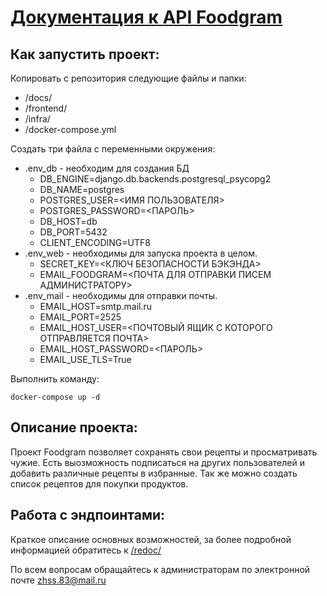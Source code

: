 # [Документация к API Foodgram](http://www.zhss.tk/recipes)

## Как запустить проект:

Копировать с репозитория следующие файлы и папки:
- /docs/
- /frontend/
- /infra/
- /docker-compose.yml

Создать три файла с переменными окружения:

- .env_db - необходим для создания БД
  - DB_ENGINE=django.db.backends.postgresql_psycopg2
  - DB_NAME=postgres
  - POSTGRES_USER=<ИМЯ ПОЛЬЗОВАТЕЛЯ>
  - POSTGRES_PASSWORD=<ПАРОЛЬ>
  - DB_HOST=db
  - DB_PORT=5432
  - CLIENT_ENCODING=UTF8
- .env_web - необходимы для запуска проекта в целом.
  - SECRET_KEY=<КЛЮЧ БЕЗОПАСНОСТИ БЭКЭНДА>
  - EMAIL_FOODGRAM=<ПОЧТА ДЛЯ ОТПРАВКИ ПИСЕМ АДМИНИСТРАТОРУ>
- .env_mail - необходимы для отправки почты.
  - EMAIL_HOST=smtp.mail.ru
  - EMAIL_PORT=2525
  - EMAIL_HOST_USER=<ПОЧТОВЫЙ ЯЩИК С КОТОРОГО ОТПРАВЛЯЕТСЯ ПОЧТА>
  - EMAIL_HOST_PASSWORD=<ПАРОЛЬ>
  - EMAIL_USE_TLS=True

Выполнить команду:
```
docker-compose up -d
```

## Описание проекта:

Проект Foodgram позволяет сохранять свои рецепты и просматривать чужие. Есть
выозможность подписаться на других пользователей и добавить различные рецепты
в избранные. Так же можно создать список рецептов для покупки продуктов.

## Работа с эндпоинтами:

Краткое описание основных возможностей, за более подробной информацией
обратитесь к [/redoc/](http://www.zhss.tk/api/docs/) 

По всем вопросам обращайтесь к администраторам по электронной почте
[zhss.83@mail.ru](mailto:zhss.83@mail.ru)